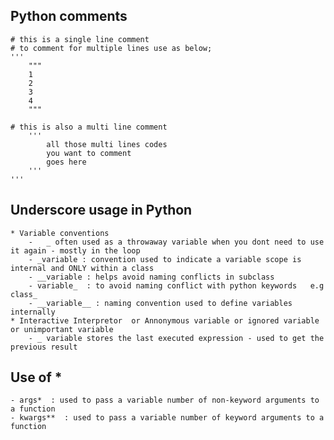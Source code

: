 
## Python comments
    # this is a single line comment
    # to comment for multiple lines use as below; 
    '''
        """
        1
        2
        3
        4
        """

    # this is also a multi line comment
        '''
            all those multi lines codes
            you want to comment
            goes here
        '''
    '''

## Underscore usage in Python
    * Variable conventions
        -   _ often used as a throwaway variable when you dont need to use it again - mostly in the loop
        - _variable : convention used to indicate a variable scope is internal and ONLY within a class
        - __variable : helps avoid naming conflicts in subclass
        - variable_  : to avoid naming conflict with python keywords   e.g class_
        - __variable__ : naming convention used to define variables internally
    * Interactive Interpretor  or Annonymous variable or ignored variable or unimportant variable
        - _ variable stores the last executed expression - used to get the previous result


## Use of *
    - args*  : used to pass a variable number of non-keyword arguments to a function
    - kwargs**  : used to pass a variable number of keyword arguments to a function





